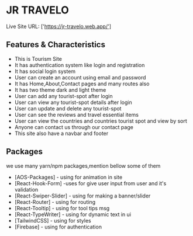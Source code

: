 # JR TRAVELO

Live Site URL: ['https://jr-travelo.web.app/']

## Features & Characteristics

- This is Tourism Site
- It has authentication system like login and registration
- It has social login system
- User can create an account using email and password
- It has Home,About,Contact pages and many routes also
- It has two theme dark and light theme
- User can add any tourist-spot after login
- User can view any tourist-spot details after login
- User can update and delete any tourist-spot
- User can see the reviews and travel essential items
- User can view the countries and countries tourist spot and view by sort
- Anyone can contact us through our contact page
- This site also have a navbar and footer

## Packages

we use many yarn/npm packages,mention bellow some of them

- [AOS-Packages] - using for animation in site
- [React-Hook-Form] -uses for give user input from user and it's validation
- [React-Swiper-Slider] - using for making a banner/slider
- [React-Router] - using for routing
- [React-Tooltip] - using for tool tips msg
- [React-TypeWriter] - using for dynamic text in ui
- [TailwindCSS] - using for styles
- [Firebase] - using for authentication
